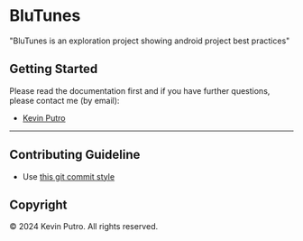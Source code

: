 # BluTunes
"BluTunes is an exploration project showing android project best practices"

## Getting Started

Please read the documentation first and if you have further questions, please contact me (by email):

- [Kevin Putro](mailto://kevinhbp@gmail.com)

***

## Contributing Guideline

* Use [this git commit style](https://karma-runner.github.io/6.4/dev/git-commit-msg.html)

## Copyright

&copy; 2024 Kevin Putro. All rights reserved.
